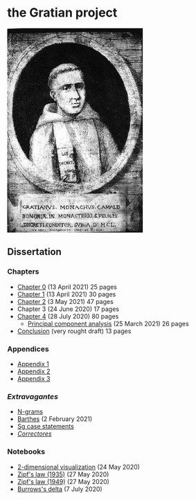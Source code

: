 # the Gratian project

![Gratian](img/Gratian.jpg)

## Dissertation

### Chapters

- [Chapter 0](Chapter0/chapter0.markdown) (13 April 2021) 25 pages
- [Chapter 1](Chapter1/chapter1.markdown) (13 April 2021) 30 pages
- [Chapter 2](Chapter2/chapter2.markdown) (3 May 2021) 47 pages
- Chapter 3 (24 June 2020) 17 pages
- [Chapter 4](Chapter4/chapter4.markdown) (28 July 2020) 80 pages
  - [Principal component analysis](Chapter4/pca.markdown) (25 March 2021) 26 pages
- [Conclusion](Conclusion/conclusion.markdown) (very rought draft) 13 pages

### Appendices

- [Appendix 1](Appendix/appendix1.markdown)
- [Appendix 2](Appendix/appendix2.markdown)
- [Appendix 3](Appendix/appendix3.markdown)

### *Extravagantes*

- [N-grams](Extra/n-grams.markdown)
- [Barthes](Extra/barthes.markdown) (2 February 2021)
- [Sg case statements](Extra/sg.markdown)
- [*Correctores*](Extra/correctores.markdown)

### Notebooks

- [2-dimensional visualization](Notebooks/Burrows/Visualization.ipynb) (24 May 2020)
- [Zipf's law (1935)](Notebooks/Zipf/Zipf35.ipynb) (27 May 2020)
- [Zipf's law (1949)](Notebooks/Zipf/Zipf49.ipynb) (27 May 2020)
- [Burrows's delta](Notebooks/Burrows/Burrows.ipynb) (7 July 2020)
